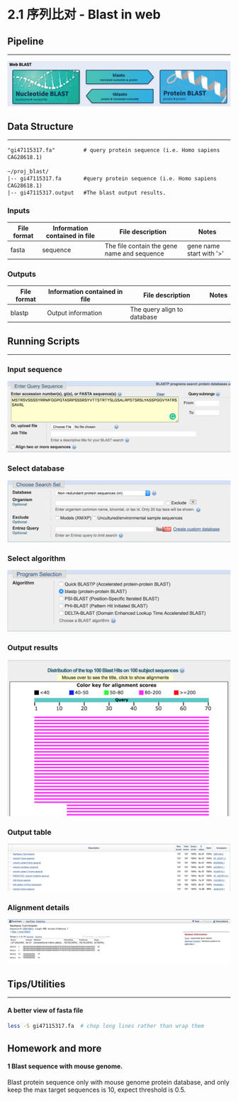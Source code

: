# 2.1 序列比对 - Blast in web


## Pipeline
---
![](./img/blastweb.png)


## Data Structure
---
```text
"gi47115317.fa"         # query protein sequence (i.e. Homo sapiens CAG28618.1)

~/proj_blast/
|-- gi47115317.fa       #query protein sequence (i.e. Homo sapiens CAG28618.1)
|-- gi47115317.output   #The blast output results.
```

### **Inputs**

| **File format** | **Information contained in file** | **File description** | **Notes** |
| --- | --- | --- | --- |
| fasta | sequence | The file contain the gene name and sequence |  gene name start with '>'|

### **Outputs**

| **File format** | **Information contained in file** | **File description** | **Notes** |
| --- | --- | --- |--- |
| blastp |Output information | The query align to database | |


## Running Scripts
---
###  **Input sequence**
![](./img/blastweb2.png)
###  **Select database**
![](./img/blastweb3.png)
###  **Select algorithm**
![](./img/blastweb4.png)
###  **Output results**
![](./img/blastweb5.png)
###  **Output table**
![](./img/blastweb6.png)
###  **Alignment details**
![](./img/blastweb7.png)

## Tips/Utilities
---
#### A better view of fasta file

```bash
less -S gi47115317.fa  # chop long lines rather than wrap them
```
## Homework and more

#### 1 Blast sequence with mouse genome.
Blast protein sequence only with mouse genome protein database, and only keep the max target sequences is 10, expect threshold is 0.5.




